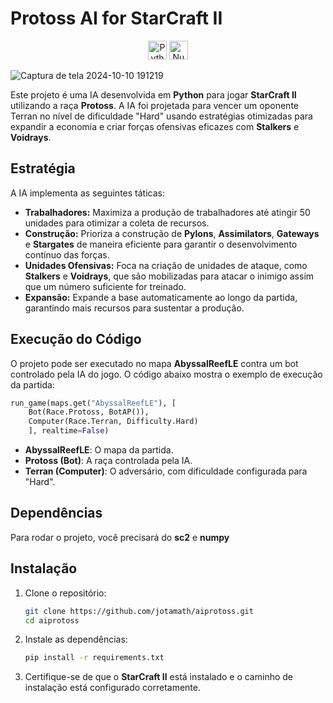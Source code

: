 
# Protoss AI for StarCraft II

<div align="center">
	<img width="30" src="https://user-images.githubusercontent.com/25181517/183423507-c056a6f9-1ba8-4312-a350-19bcbc5a8697.png" alt="Python" title="Python"/>
	<img width="30" src="https://github.com/marwin1991/profile-technology-icons/assets/76012086/4ec200c2-acdf-4c42-b419-cd49cba3d09f" alt="NumPy" title="NumPy"/>
</div>

![Captura de tela 2024-10-10 191219](https://github.com/user-attachments/assets/c785990e-ac6c-4e08-b827-888d1a80c834)


Este projeto é uma IA desenvolvida em **Python** para jogar **StarCraft II** utilizando a raça **Protoss**. A IA foi projetada para vencer um oponente Terran no nível de dificuldade "Hard" usando estratégias otimizadas para expandir a economia e criar forças ofensivas eficazes com **Stalkers** e **Voidrays**.

## Estratégia

A IA implementa as seguintes táticas:

- **Trabalhadores:** Maximiza a produção de trabalhadores até atingir 50 unidades para otimizar a coleta de recursos.
- **Construção:** Prioriza a construção de **Pylons**, **Assimilators**, **Gateways** e **Stargates** de maneira eficiente para garantir o desenvolvimento contínuo das forças.
- **Unidades Ofensivas:** Foca na criação de unidades de ataque, como **Stalkers** e **Voidrays**, que são mobilizadas para atacar o inimigo assim que um número suficiente for treinado.
- **Expansão:** Expande a base automaticamente ao longo da partida, garantindo mais recursos para sustentar a produção.

## Execução do Código

O projeto pode ser executado no mapa **AbyssalReefLE** contra um bot controlado pela IA do jogo. O código abaixo mostra o exemplo de execução da partida:

```python
run_game(maps.get("AbyssalReefLE"), [
    Bot(Race.Protoss, BotAP()),
    Computer(Race.Terran, Difficulty.Hard)
    ], realtime=False)
```

- **AbyssalReefLE**: O mapa da partida.
- **Protoss (Bot)**: A raça controlada pela IA.
- **Terran (Computer)**: O adversário, com dificuldade configurada para "Hard".

## Dependências

Para rodar o projeto, você precisará do **sc2** e **numpy**

## Instalação

1. Clone o repositório:

    ```bash
    git clone https://github.com/jotamath/aiprotoss.git
    cd aiprotoss
    ```

2. Instale as dependências:

    ```bash
    pip install -r requirements.txt
    ```

3. Certifique-se de que o **StarCraft II** está instalado e o caminho de instalação está configurado corretamente.
